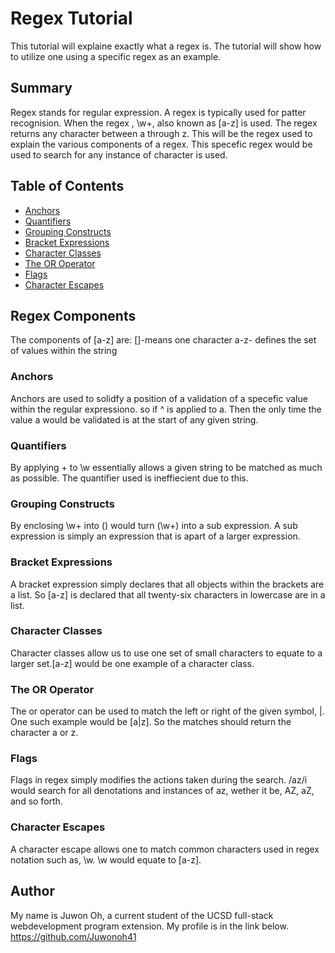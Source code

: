 # Regex Tutorial

This tutorial will explaine exactly what a regex is. The tutorial will show how to utilize one using a specific regex as an example.

## Summary
Regex stands for regular expression. A regex is typically used for patter recognision.
When the regex , \w+, also known as [a-z] is used. The regex returns any character between a through z. This will be the regex used to explain the various components of a regex. This specefic regex would be used to search for any instance of character is used.
## Table of Contents

- [Anchors](#anchors)
- [Quantifiers](#quantifiers)
- [Grouping Constructs](#grouping-constructs)
- [Bracket Expressions](#bracket-expressions)
- [Character Classes](#character-classes)
- [The OR Operator](#the-or-operator)
- [Flags](#flags)
- [Character Escapes](#character-escapes)

## Regex Components
The components of [a-z] are:
[]-means one character
a-z- defines the set of values within the string

### Anchors
Anchors are used to solidfy a position of a validation of a specefic value within the regular expressiono. so if ^ is applied to a. Then the only time the value a would be validated is at the start of any given string. 
### Quantifiers
By applying + to \w essentially allows a given string to be matched as much as possible. The quantifier used is ineffiecient due to this. 
### Grouping Constructs
By enclosing \w+ into () would turn (\w+) into a sub expression. A sub expression is simply an expression that is apart of a larger expression. 
### Bracket Expressions
A bracket expression simply declares that all objects within the brackets are a list. So [a-z] is declared that all twenty-six characters in lowercase are in a list. 
### Character Classes
Character classes allow us to use one set of small characters to equate to a larger set.[a-z] would be one example of a character class. 
### The OR Operator
The or operator can be used to match the left or right of the given symbol, |. One such example would be [a|z]. So the matches should return the character a or z. 
### Flags
Flags in regex simply modifies the actions taken during the search. /az/i would search for all denotations and instances of az, wether it be, AZ, aZ, and so forth.
### Character Escapes
A character escape allows one to match common characters used in regex notation such as, \w. \w would equate to [a-z]. 
## Author

My name is Juwon Oh, a current student of the UCSD full-stack webdevelopment program extension. My profile is in the link below. 
https://github.com/Juwonoh41

